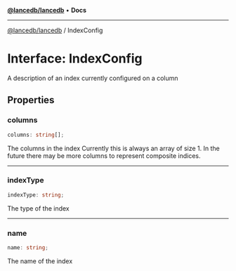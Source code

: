 [**@lancedb/lancedb**](../README.md) • **Docs**
***
[@lancedb/lancedb](../globals.md) / IndexConfig
# Interface: IndexConfig
A description of an index currently configured on a column
## Properties
### columns
```ts
columns: string[];
```
The columns in the index
Currently this is always an array of size 1. In the future there may
be more columns to represent composite indices.
***
### indexType
```ts
indexType: string;
```
The type of the index
***
### name
```ts
name: string;
```
The name of the index
